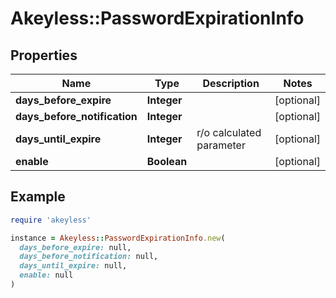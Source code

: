 # Akeyless::PasswordExpirationInfo

## Properties

| Name | Type | Description | Notes |
| ---- | ---- | ----------- | ----- |
| **days_before_expire** | **Integer** |  | [optional] |
| **days_before_notification** | **Integer** |  | [optional] |
| **days_until_expire** | **Integer** | r/o calculated parameter | [optional] |
| **enable** | **Boolean** |  | [optional] |

## Example

```ruby
require 'akeyless'

instance = Akeyless::PasswordExpirationInfo.new(
  days_before_expire: null,
  days_before_notification: null,
  days_until_expire: null,
  enable: null
)
```

